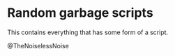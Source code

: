 # Random garbage scripts
This contains everything that has some form of a script.

@TheNoiselessNoise
